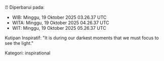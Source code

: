 ⏰ Diperbarui pada:
- WIB: Minggu, 19 Oktober 2025 03.26.37 UTC
- WITA: Minggu, 19 Oktober 2025 04.26.37 UTC
- WIT: Minggu, 19 Oktober 2025 05.26.37 UTC

Kutipan Inspiratif:
"It is during our darkest moments that we must focus to see the light."


Kategori: inspirational

